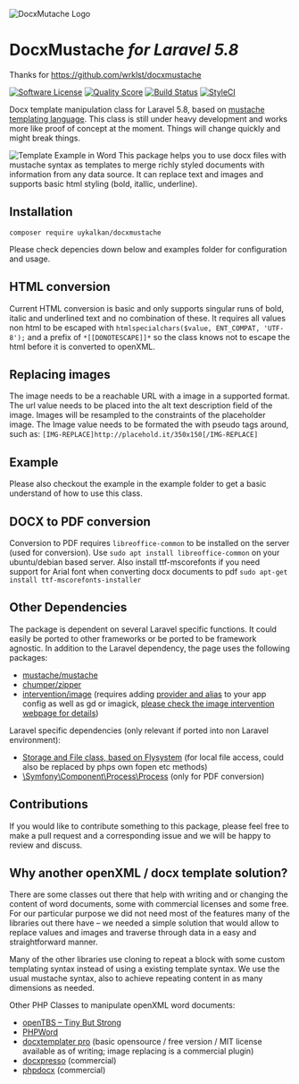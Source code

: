 ![DocxMutache Logo](https://github.com/wrklst/docxmustache/raw/master/example/logo.png)
# DocxMustache *for Laravel 5.8*

Thanks for https://github.com/wrklst/docxmustache 

[![Software License](https://img.shields.io/badge/license-MIT-brightgreen.svg?style=flat-square)](LICENSE) [![Quality Score](https://img.shields.io/scrutinizer/g/wrklst/docxmustache.svg?style=flat-square&b=master)](https://scrutinizer-ci.com/g/wrklst/docxmustache/?branch=master) [![Build Status](https://scrutinizer-ci.com/g/wrklst/docxmustache/badges/build.png?b=master)](https://scrutinizer-ci.com/g/wrklst/docxmustache/build-status/master)
[![StyleCI](https://styleci.io/repos/90483440/shield?branch=master)](https://styleci.io/repos/90483440)

Docx template manipulation class for Laravel 5.8, based on [mustache templating language](https://mustache.github.io). This class is still under heavy development and works more like proof of concept at the moment. Things will change quickly and might break things.

![Template Example in Word](https://github.com/wrklst/docxmustache/raw/master/example/ExampleMustacheTemplate.png)
This package helps you to use docx files with mustache syntax as templates to merge richly styled documents with information from any data source. It can replace text and images and supports basic html styling (bold, itallic, underline).

## Installation
`composer require uykalkan/docxmustache`

Please check depencies down below and examples folder for configuration and usage.

## HTML conversion

Current HTML conversion is basic and only supports singular runs of bold, italic and underlined text and no combination of these. It requires all values non html to be escaped with
`htmlspecialchars($value, ENT_COMPAT, 'UTF-8');`
and a prefix of
`*[[DONOTESCAPE]]*`
so the class knows not to escape the html before it is converted to openXML.


## Replacing images

The image needs to be a reachable URL with a image in a supported format. The url value needs to be placed into the alt text description field of the image.
Images will be resampled to the constraints of the placeholder image.
The Image value needs to be formated the with pseudo tags around, such as:
`[IMG-REPLACE]http://placehold.it/350x150[/IMG-REPLACE]`

## Example
Please also checkout the example in the example folder to get a basic understand of how to use this class.

## DOCX to PDF conversion

Conversion to PDF requires `libreoffice-common` to be installed on the server (used for conversion).
Use `sudo apt install libreoffice-common` on your ubuntu/debian based server. Also install ttf-mscorefonts if you need support for Arial font when converting docx documents to pdf `sudo apt-get install ttf-mscorefonts-installer `

## Other Dependencies
The package is dependent on several Laravel specific functions. It could easily be ported to other frameworks or be ported to be framework agnostic. In addition to the Laravel dependency, the page uses the following packages:

* [mustache/mustache](https://packagist.org/packages/mustache/mustache)
* [chumper/zipper](https://github.com/Chumper/Zipper)
* [intervention/image](http://image.intervention.io) (requires adding [provider and alias](http://image.intervention.io/getting_started/installation#laravel) to your app config as well as gd or imagick, [please check the image intervention webpage for details](http://image.intervention.io/getting_started/installation#laravel))

Laravel specific dependencies (only relevant if ported into non Laravel environment):

* [Storage and File class, based on Flysystem](https://flysystem.thephpleague.com) (for local file access, could also be replaced by phps own fopen etc methods)
* [\Symfony\Component\Process\Process](http://symfony.com/doc/current/components/process.html) (only for PDF conversion)

## Contributions
If you would like to contribute something to this package, please feel free to make a pull request and a corresponding issue and we will be happy to review and discuss.

## Why another openXML / docx template solution?
There are some classes out there that help with writing and or changing the content of word documents, some with commercial licenses and some free. For our particular purpose we did not need most of the features many of the libraries out there have – we needed a simple solution that would allow to replace values and images and traverse through data in a easy and straightforward manner.

Many of the other libraries use cloning to repeat a block with some custom templating syntax instead of using a existing template syntax. We use the usual mustache syntax, also to achieve repeating content in as many dimensions as needed.

Other PHP Classes to manipulate openXML word documents:

* [openTBS – Tiny But Strong](http://www.tinybutstrong.com/opentbs.php)
* [PHPWord](https://github.com/PHPOffice/PHPWord)
* [docxtemplater pro](https://modules.docxtemplater.com) (basic opensource / free version / MIT license available as of writing; image replacing is a commercial plugin)
* [docxpresso](http://www.docxpresso.com) (commercial)
* [phpdocx](https://www.phpdocx.com) (commercial)
